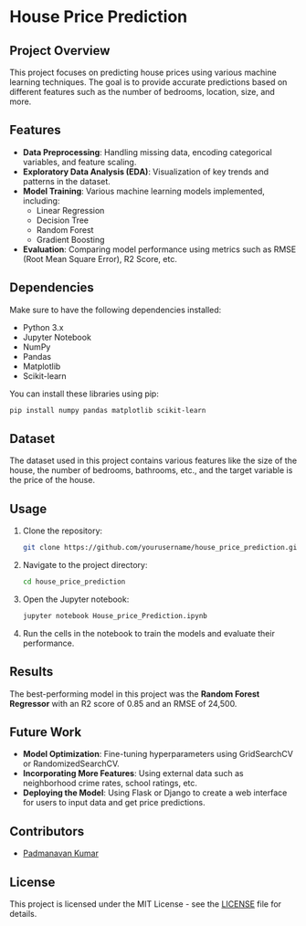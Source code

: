 # House Price Prediction

## Project Overview
This project focuses on predicting house prices using various machine learning techniques. The goal is to provide accurate predictions based on different features such as the number of bedrooms, location, size, and more.

## Features
- **Data Preprocessing**: Handling missing data, encoding categorical variables, and feature scaling.
- **Exploratory Data Analysis (EDA)**: Visualization of key trends and patterns in the dataset.
- **Model Training**: Various machine learning models implemented, including:
  - Linear Regression
  - Decision Tree
  - Random Forest
  - Gradient Boosting
- **Evaluation**: Comparing model performance using metrics such as RMSE (Root Mean Square Error), R2 Score, etc.
  
## Dependencies
Make sure to have the following dependencies installed:
- Python 3.x
- Jupyter Notebook
- NumPy
- Pandas
- Matplotlib
- Scikit-learn

You can install these libraries using pip:

```bash
pip install numpy pandas matplotlib scikit-learn
```

## Dataset
The dataset used in this project contains various features like the size of the house, the number of bedrooms, bathrooms, etc., and the target variable is the price of the house.

## Usage
1. Clone the repository:
   ```bash
   git clone https://github.com/yourusername/house_price_prediction.git
   ```
2. Navigate to the project directory:
   ```bash
   cd house_price_prediction
   ```
3. Open the Jupyter notebook:
   ```bash
   jupyter notebook House_price_Prediction.ipynb
   ```
4. Run the cells in the notebook to train the models and evaluate their performance.

## Results
The best-performing model in this project was the **Random Forest Regressor** with an R2 score of 0.85 and an RMSE of 24,500.

## Future Work
- **Model Optimization**: Fine-tuning hyperparameters using GridSearchCV or RandomizedSearchCV.
- **Incorporating More Features**: Using external data such as neighborhood crime rates, school ratings, etc.
- **Deploying the Model**: Using Flask or Django to create a web interface for users to input data and get price predictions.

## Contributors
- [Padmanavan Kumar](https://github.com/PKumar-2002)

## License
This project is licensed under the MIT License - see the [LICENSE](LICENSE) file for details.
